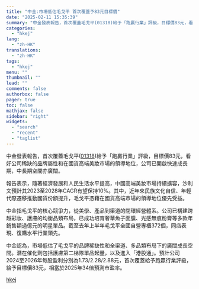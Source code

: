 ```yaml
---
title: "中金:市場低估毛戈平 首次覆蓋予83元目標價"
date: "2025-02-11 15:35:39"
summary: "中金發表報告，首次覆蓋毛戈平(01318)給予「跑贏行業」評級，目標價83元，看好公司稀缺的品牌屬性..."
categories:
  - "hkej"
lang:
  - "zh-HK"
translations:
  - "zh-HK"
tags:
  - "hkej"
menu: ""
thumbnail: ""
lead: ""
comments: false
authorbox: false
pager: true
toc: false
mathjax: false
sidebar: "right"
widgets:
  - "search"
  - "recent"
  - "taglist"
---
```


中金發表報告，首次覆蓋毛戈平([01318](https://stock360.hkej.com/quotePlus/01318))給予「跑贏行業」評級，目標價83元，看好公司稀缺的品牌屬性和在國貨高端美妝市場的領導地位，公司已開啟快速成長期，中長期空間亦廣闊。

報告表示，隨著經濟發展和人民生活水平提高，中國高端美妝市場持續擴容，沙利文預計其2023至2028年CAGR有望保持10%。其中，近年來民族文化自信、年輕代際遷移推動國貨份額提升，毛戈平憑藉在國貨高端市場的領導地位優先受益。

中金指毛戈平的核心競爭力，從美學、產品到渠道的閉環經營體系。公司已構建跨越彩妝、護膚的均衡品類布局，已成功培育奢華魚子面膜、光感無痕粉膏等多款年銷售額過億元的明星單品。截至去年上半年毛戈平全國自營專櫃372個，同店表現、復購水平行業領先。

中金認為，市場低估了毛戈平的品牌稀缺性和全渠道、多品類布局下的廣闊成長空間。潛在催化劑包括護膚第二梯隊單品起量，以及進入「港股通」。預計公司 2024至2026年每股盈利分別為1.73/2.28/2.88元，首次覆蓋給予跑贏行業評級，給予目標價83元，相當於2025年34倍預測市盈率。

[hkej](https://www2.hkej.com/instantnews/stock/article/3997088/%E4%B8%AD%E9%87%91%3A%E5%B8%82%E5%A0%B4%E4%BD%8E%E4%BC%B0%E6%AF%9B%E6%88%88%E5%B9%B3+%E9%A6%96%E6%AC%A1%E8%A6%86%E8%93%8B%E4%BA%8883%E5%85%83%E7%9B%AE%E6%A8%99%E5%83%B9+)
